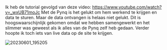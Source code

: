 Ik heb de tutorial gevolgd van deze video: https://www.youtube.com/watch?v=_wxUB71moJc 
Met de Pynq is het gelukt om hem werkend te krijgen en data te sturen. Maar de data ontvangen is helaas niet gelukt. Dit is hoogswaarschijnlijk gekomen omdat we hebben samengewerkt en het slimmer was geweest als ik alles van de Pynq zelf heb gedaan. Verder hoopte ik toch iets van live data op de site te krijgen.

![20230601_195205](https://github.com/TheNeg0t1ator/Webtech2023Groep1/assets/114076126/aa323d90-14dc-4ec0-9a00-0e392edeb3af)
